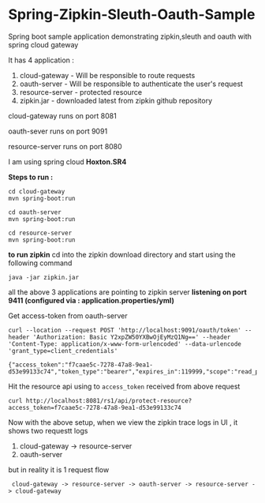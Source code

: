 # Spring-Zipkin-Sleuth-Oauth-Sample
Spring boot sample application demonstrating zipkin,sleuth and oauth with spring cloud gateway

It has 4 application : 
1. cloud-gateway - Will be responsible to route requests 
2. oauth-server - Will be responsible to authenticate the user's request
3. resource-server - protected resource
4. zipkin.jar - downloaded latest from zipkin github repository

cloud-gateway runs on port 8081

oauth-sever runs on port 9091

resource-server runs on port 8080

I am using spring cloud **Hoxton.SR4**

**Steps to run :** 
```
cd cloud-gateway 
mvn spring-boot:run 

cd oauth-server
mvn spring-boot:run

cd resource-server
mvn spring-boot:run
```

**to run zipkin**
cd into the zipkin download directory and start using the following command 

```java -jar zipkin.jar```

all the above 3 applications are pointing to zipkin server **listening on port 9411 (configured via : application.properties/yml)**

Get access-token from oauth-server
```
curl --location --request POST 'http://localhost:9091/oauth/token' --header 'Authorization: Basic Y2xpZW50YXBwOjEyMzQ1Ng==' --header 'Content-Type: application/x-www-form-urlencoded' --data-urlencode 'grant_type=client_credentials'

{"access_token":"f7caae5c-7278-47a8-9ea1-d53e99133c74","token_type":"bearer","expires_in":119999,"scope":"read_profile_info"}
```
Hit the resource api using to ```access_token``` received from above request 
```
curl http://localhost:8081/rs1/api/protect-resource?access_token=f7caae5c-7278-47a8-9ea1-d53e99133c74
```

Now with the above setup, when we view the zipkin trace logs in UI , it shows two requestt logs 

1. cloud-gateway -> resource-server
2. oauth-server 

but in reality it is 1 request flow

``` cloud-gateway -> resource-server -> oauth-server -> resource-server -> cloud-gateway```
  
